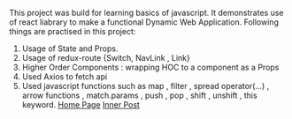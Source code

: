 This project was build for learning basics of javascript.
It demonstrates use of react liabrary to make a functional Dynamic Web Application.
Following things are practised in this project:
1. Usage of State and Props.
2. Usage of redux-route {Switch, NavLink , Link}
3. Higher Order Components : wrapping HOC to a component as a Props
4. Used Axios to fetch api
5. Used javascript functions such as map , filter , spread operator(...) , arrow functions , match.params , push , pop , shift , unshift , this keyword.
[Home Page](https://github.com/tejasparkar/poke-web/poke_home.png?raw=true)
[Inner Post](https://github.com/tejasparkar/poke-web/inner_posts.png?raw=true)